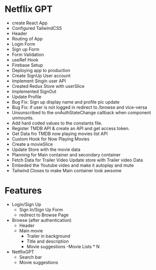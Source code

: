 # Netflix GPT

- create React App
- Configured TailwindCSS
- Header
- Routing of App
- Login Form
- Sign up Form
- Form Validation
- useRef Hook
- Firebase Setup
- Deploying app to production
- Create SignUp User account
- Implement Singin user API
- Created Redux Store with userSlice
- Implemented SignOut
- Update Profile
- Bug Fix: Sign up display name and profile pic update
- Bug Fix: if user is not logged in redirect to /browse and vice-versa
- Unsunscribed to the onAuthStateChange callback when component unmounts.
- Add hard coded values to the constants file.
- Register TMDB API & create an API and get access token.
- Get Data fro TMDB now playing movies list API
- Custom Hook for Now Playing Movies
- Create a movieSlice
- Update Store with the movie data
- Planning for Main container and secondary container
- Fetch Data for Trailer Video
  Update store with Trailer video Data
- Embeded the Youtube video and make it autoplay and mute
- Tailwind Closes to make Main container look awsome

# Features

- Login/Sign Up
  - Sign In/Sign Up Form
  - redirect to Browse Page
- Browse (after authentication)
  - Header
  - Main movie
    - Trailer in background
    - Title and description
    - Movie suggestions
      -Movie Lists \* N
- NetflixGPT
  - Search bar
  - Movie suggestions
